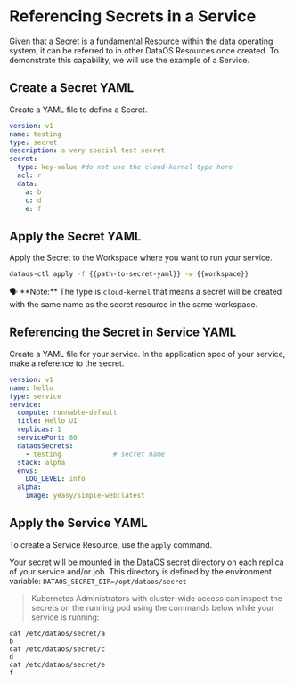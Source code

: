 # Referencing Secrets in a Service

Given that a Secret is a fundamental Resource within the data operating system, it can be referred to in other DataOS Resources once created. To demonstrate this capability, we will use the example of a Service.

## Create a Secret YAML

Create a YAML file to define a Secret.

```yaml
version: v1
name: testing
type: secret
description: a very special test secret
secret:
  type: key-value #do not use the cloud-kernel type here
  acl: r
  data:
    a: b
    c: d
    e: f
```

## Apply the Secret YAML

Apply the Secret to the Workspace where you want to run your service.

```bash
dataos-ctl apply -f {{path-to-secret-yaml}} -w {{workspace}}
```

<aside class="callout">
🗣 **Note:** The type is <code>cloud-kernel</code> that means a secret will be created with the same name as the secret resource in the same workspace.

</aside>

## Referencing the Secret in Service YAML

Create a YAML file for your service. In the application spec of your service, make a reference to the secret.

```yaml
version: v1
name: hello
type: service
service:
  compute: runnable-default
  title: Hello UI
  replicas: 1
  servicePort: 80
  dataosSecrets:
    - testing             # secret name
  stack: alpha
  envs:
    LOG_LEVEL: info
  alpha:
    image: yeasy/simple-web:latest
```

## Apply the Service YAML

To create a Service Resource, use the `apply` command.

Your secret will be mounted in the DataOS secret directory on each replica of your service and/or job. This directory is defined by the environment variable: `DATAOS_SECRET_DIR=/opt/dataos/secret`

> Kubernetes Administrators with cluster-wide access can inspect the secrets on the running pod using the commands below while your service is running:
> 

```
cat /etc/dataos/secret/a
b
cat /etc/dataos/secret/c
d
cat /etc/dataos/secret/e
f
```